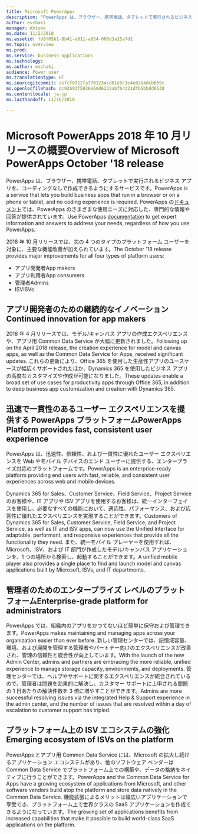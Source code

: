 ```yaml
---
title: Microsoft PowerApps
description: "PowerApps は、ブラウザー、携帯電話、タブレットで実行されるビジネス アプリを、コーディングなしで作成できるようにするサービスです。"
author: evchaki
manager: KVivek
ms.date: 11/2/2018
ms.assetid: fd8f05b1-8b41-e811-a954-000d3a15a7d1
ms.topic: overview
ms.prod: 
ms.service: business-applications
ms.technology: 
ms.author: evchaki
audience: Power user
ms.translationtype: HT
ms.sourcegitcommit: cefcf9f22fa7701234cd81e9c3e4e02b4dcb659c
ms.openlocfilehash: dc92b93f5936e69d6222abfb4321dfb5bbdd6538
ms.contentlocale: ja-jp
ms.lasthandoff: 11/16/2018

---
```


# <a name="overview-of-microsoft-powerapps-october-18-release"></a><span data-ttu-id="68e07-103">Microsoft PowerApps 2018 年 10 月リリースの概要</span><span class="sxs-lookup"><span data-stu-id="68e07-103">Overview of Microsoft PowerApps October '18 release</span></span>

<span data-ttu-id="68e07-104">PowerApps は、ブラウザー、携帯電話、タブレットで実行されるビジネス アプリを、コーディングなしで作成できるようにするサービスです。</span><span class="sxs-lookup"><span data-stu-id="68e07-104">PowerApps is a service that lets you build business apps that run in a browser or on a phone or tablet, and no coding experience is required.</span></span> <span data-ttu-id="68e07-105">PowerApps の[ドキュメント](https://docs.microsoft.com/powerapps/)では、PowerApps のさまざまな使用ニーズに対応した、専門的な情報や回答が提供されています。</span><span class="sxs-lookup"><span data-stu-id="68e07-105">Use PowerApps [documentation](https://docs.microsoft.com/powerapps/) to get expert information and answers to address your needs, regardless of how you use PowerApps.</span></span>

<span data-ttu-id="68e07-106">2018 年 10 月リリースでは、次の 4 つのタイプのプラットフォーム ユーザーを対象に、主要な機能改善が加えられています。</span><span class="sxs-lookup"><span data-stu-id="68e07-106">The October '18 release provides major improvements for all four types of platform users:</span></span> 

- <span data-ttu-id="68e07-107">アプリ開発者</span><span class="sxs-lookup"><span data-stu-id="68e07-107">App makers</span></span>
- <span data-ttu-id="68e07-108">アプリ利用者</span><span class="sxs-lookup"><span data-stu-id="68e07-108">App consumers</span></span>
- <span data-ttu-id="68e07-109">管理者</span><span class="sxs-lookup"><span data-stu-id="68e07-109">Admins</span></span>
- <span data-ttu-id="68e07-110">ISV</span><span class="sxs-lookup"><span data-stu-id="68e07-110">ISVs</span></span>

## <a name="continued-innovation-for-app-makers"></a><span data-ttu-id="68e07-111">アプリ開発者のための継続的なイノベーション</span><span class="sxs-lookup"><span data-stu-id="68e07-111">Continued innovation for app makers</span></span> 

<span data-ttu-id="68e07-112">2018 年 4 月リリースでは、モデル/キャンバス アプリの作成エクスペリエンスや、アプリ用 Common Data Service が大幅に更新されました。</span><span class="sxs-lookup"><span data-stu-id="68e07-112">Following up on the April 2018 release, the creation experience for model and canvas apps, as well as the Common Data Service for Apps, received significant updates.</span></span> <span data-ttu-id="68e07-113">これらの更新により、Office 365 を使用した生産性アプリのユースケースが幅広くサポートされたほか、Dynamics 365 を使用したビジネス アプリの高度なカスタマイズや作成が可能になりました。</span><span class="sxs-lookup"><span data-stu-id="68e07-113">These updates enable a broad set of use cases for productivity apps through Office 365, in addition to deep business app customization and creation with Dynamics 365.</span></span>  

## <a name="powerapps-platform-provides-fast-consistent-user-experience"></a><span data-ttu-id="68e07-114">迅速で一貫性のあるユーザー エクスペリエンスを提供する PowerApps プラットフォーム</span><span class="sxs-lookup"><span data-stu-id="68e07-114">PowerApps Platform provides fast, consistent user experience</span></span> 

<span data-ttu-id="68e07-115">PowerApps は、迅速性、信頼性、および一貫性に優れたユーザー エクスペリエンスを Web やモバイル デバイスのエンド ユーザーに提供する、エンタープライズ対応のプラットフォームです。</span><span class="sxs-lookup"><span data-stu-id="68e07-115">PowerApps is an enterprise-ready platform providing end users with fast, reliable, and consistent user experiences across web and mobile devices.</span></span>  

<span data-ttu-id="68e07-116">Dynamics 365 for Sales、Customer Service、Field Service、Project Service のお客様や、IT アプリや ISV アプリを使用するお客様は、統一インターフェイスを使用し、必要なすべての機能において、適応性、パフォーマンス、および応答性に優れたエクスペリエンスを実現することができます。</span><span class="sxs-lookup"><span data-stu-id="68e07-116">Customers of Dynamics 365 for Sales, Customer Service, Field Service, and Project Service, as well as IT and ISV apps, can now use the Unified Interface for adaptable, performant, and responsive experiences that provide all the functionality they need.</span></span> <span data-ttu-id="68e07-117">また、統一モバイル プレーヤーを使用すれば、Microsoft、ISV、および IT 部門が作成したモデル/キャンバス アプリケーションを、1 つの場所から検索し、起動することができます。</span><span class="sxs-lookup"><span data-stu-id="68e07-117">A unified mobile player also provides a single place to find and launch model and canvas applications built by Microsoft, ISVs, and IT departments.</span></span>  

## <a name="enterprise-grade-platform-for-administrators"></a><span data-ttu-id="68e07-118">管理者のためのエンタープライズ レベルのプラットフォーム</span><span class="sxs-lookup"><span data-stu-id="68e07-118">Enterprise-grade platform for administrators</span></span> 

<span data-ttu-id="68e07-119">PowerApps では、組織内のアプリをかつてないほど簡単に保守および管理できます。</span><span class="sxs-lookup"><span data-stu-id="68e07-119">PowerApps makes maintaining and managing apps across your organization easier than ever before.</span></span> <span data-ttu-id="68e07-120">新しい管理センターでは、記憶域容量、環境、および展開を管理する管理者やパートナー向けのエクスペリエンスが改善され、管理の信頼性と統合性が向上しています。</span><span class="sxs-lookup"><span data-stu-id="68e07-120">With the launch of the new Admin Center, admins and partners are embracing the more reliable, unified experience to manage storage capacity, environments, and deployments.</span></span> <span data-ttu-id="68e07-121">管理センターでは、ヘルプやサポートに関するエクスペリエンスが統合されているので、管理者は問題を効果的に解決し、カスタマー サポートに上申される問題の 1 日あたりの解決件数を 3 倍に増やすことができます。</span><span class="sxs-lookup"><span data-stu-id="68e07-121">Admins are more successful resolving issues via the integrated Help & Support experience in the admin center, and the number of issues that are resolved within a day of escalation to customer support has tripled.</span></span> 

## <a name="emerging-ecosystem-of-isvs-on-the-platform"></a><span data-ttu-id="68e07-122">プラットフォーム上の ISV エコシステムの強化</span><span class="sxs-lookup"><span data-stu-id="68e07-122">Emerging ecosystem of ISVs on the platform</span></span>

<span data-ttu-id="68e07-123">PowerApps とアプリ用 Common Data Service には、Microsoft の拡大し続けるアプリケーション エコシステムがあり、他のソフトウェア ベンダーは Common Data Service でプラットフォーム上での構築や、データの格納をネイティブに行うことができます。</span><span class="sxs-lookup"><span data-stu-id="68e07-123">PowerApps and the Common Data Service for Apps have a growing ecosystem of applications from Microsoft, and other software vendors build atop the platform and store data natively in the Common Data Service.</span></span> <span data-ttu-id="68e07-124">機能拡張によるメリットは幅広いアプリケーションで享受でき、プラットフォーム上で世界クラスの SaaS アプリケーションを作成できるようになっています。</span><span class="sxs-lookup"><span data-stu-id="68e07-124">The growing set of applications benefits from increased capabilities that make it possible to build world-class SaaS applications on the platform.</span></span>

